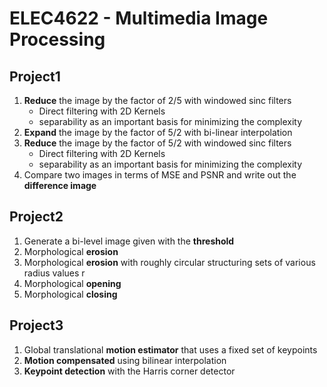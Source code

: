 # ELEC4622 - Multimedia Image Processing
## Project1
1. **Reduce** the image by the factor of 2/5 with windowed sinc filters
    * Direct filtering with 2D Kernels
    * separability as an important basis for minimizing the complexity
1. **Expand** the image by the factor of 5/2 with bi-linear interpolation
1. **Reduce** the image by the factor of 5/2 with windowed sinc filters
    * Direct filtering with 2D Kernels
    * separability as an important basis for minimizing the complexity
1. Compare two images in terms of MSE and PSNR and write out the **difference image**

## Project2
1. Generate a bi-level image given with the **threshold** 
1. Morphological **erosion**
1. Morphological **erosion** with roughly circular structuring sets of various radius values r
1. Morphological **opening**
1. Morphological **closing**

## Project3
1. Global translational **motion estimator** that uses a fixed set of keypoints
1. **Motion compensated** using bilinear interpolation
1. **Keypoint detection** with the Harris corner detector 
